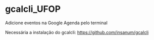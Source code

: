 # gcalcli_UFOP
Adicione eventos na Google Agenda pelo terminal

Necessária a instalação do gcalcli:
https://github.com/insanum/gcalcli
